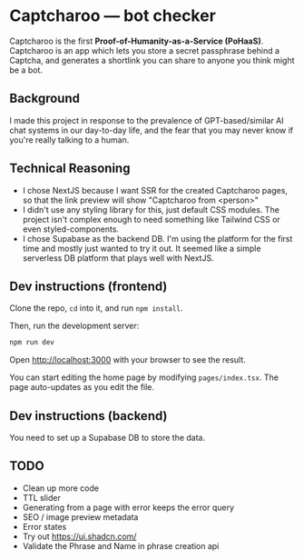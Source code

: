 # Captcharoo — bot checker

Captcharoo is the first **Proof-of-Humanity-as-a-Service (PoHaaS)**. Captcharoo is an app which lets you store a secret passphrase behind a Captcha, and generates a shortlink you can share to anyone you think might be a bot.

## Background

I made this project in response to the prevalence of GPT-based/similar AI chat systems in our day-to-day life, and the fear that you may never know if you're really talking to a human.

## Technical Reasoning

* I chose NextJS because I want SSR for the created Captcharoo pages, so that the link preview will show "Captcharoo from \<person\>"
* I didn't use any styling library for this, just default CSS modules. The project isn't complex enough to need something like Tailwind CSS or even styled-components.
* I chose Supabase as the backend DB. I'm using the platform for the first time and mostly just wanted to try it out. It seemed like a simple serverless DB platform that plays well with NextJS.

## Dev instructions (frontend)

Clone the repo, `cd` into it, and run `npm install`.

Then, run the development server:

```bash
npm run dev
```
Open [http://localhost:3000](http://localhost:3000) with your browser to see the result.

You can start editing the home page by modifying `pages/index.tsx`. The page auto-updates as you edit the file.

## Dev instructions (backend)

You need to set up a Supabase DB to store the data.

## TODO

- Clean up more code
- TTL slider
- Generating from a page with error keeps the error query
- SEO / image preview metadata
- Error states
- Try out https://ui.shadcn.com/
- Validate the Phrase and Name in phrase creation api
